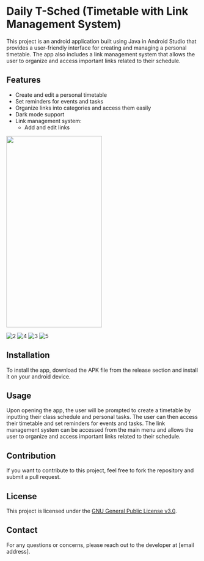 # Daily T-Sched (Timetable with Link Management System)

This project is an android application built using Java in Android Studio that provides a user-friendly interface for creating and managing a personal timetable. The app also includes a link management system that allows the user to organize and access important links related to their schedule.

## Features
- Create and edit a personal timetable
- Set reminders for events and tasks
- Organize links into categories and access them easily
- Dark mode support
- Link management system:
  - Add and edit links

    
<img src="https://github.com/user-attachments/assets/1d493293-dc5a-4c6b-b273-4ffe07ca8ed4" width="250" height="500" />

![2](https://github.com/user-attachments/assets/1d493293-dc5a-4c6b-b273-4ffe07ca8ed4)
 ![4](https://github.com/user-attachments/assets/36a3c865-3293-4847-b094-e663b861477c)
![3](https://github.com/user-attachments/assets/32639e34-b63c-49d9-9014-170cfe8f0d87)
![5](https://github.com/user-attachments/assets/1913da14-160b-443d-968d-5c8ccae27cf0)

  

## Installation
To install the app, download the APK file from the release section and install it on your android device. 

## Usage
Upon opening the app, the user will be prompted to create a timetable by inputting their class schedule and personal tasks. The user can then access their timetable and set reminders for events and tasks. The link management system can be accessed from the main menu and allows the user to organize and access important links related to their schedule.

## Contribution
If you want to contribute to this project, feel free to fork the repository and submit a pull request.

## License
This project is licensed under the [GNU General Public License v3.0](https://www.gnu.org/licenses/gpl-3.0.en.html).

## Contact
For any questions or concerns, please reach out to the developer at [email address].
